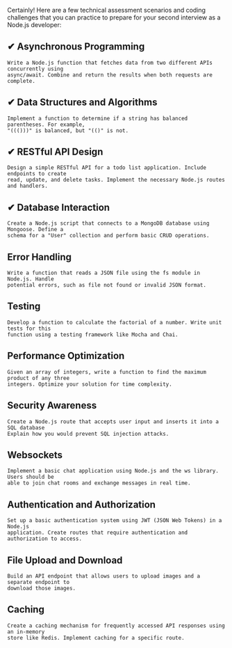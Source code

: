 Certainly! Here are a few technical assessment scenarios and coding challenges that you can practice to prepare for your second interview as a Node.js developer:

## ✔ Asynchronous Programming
    Write a Node.js function that fetches data from two different APIs concurrently using
    async/await. Combine and return the results when both requests are complete.

## ✔ Data Structures and Algorithms
    Implement a function to determine if a string has balanced parentheses. For example, 
    "((()))" is balanced, but "(()" is not.

## ✔ RESTful API Design
    Design a simple RESTful API for a todo list application. Include endpoints to create
    read, update, and delete tasks. Implement the necessary Node.js routes and handlers.

## ✔ Database Interaction
    Create a Node.js script that connects to a MongoDB database using Mongoose. Define a
    schema for a "User" collection and perform basic CRUD operations.

##  Error Handling
    Write a function that reads a JSON file using the fs module in Node.js. Handle
    potential errors, such as file not found or invalid JSON format.

##  Testing
    Develop a function to calculate the factorial of a number. Write unit tests for this
    function using a testing framework like Mocha and Chai.

##  Performance Optimization
    Given an array of integers, write a function to find the maximum product of any three
    integers. Optimize your solution for time complexity.

##  Security Awareness
    Create a Node.js route that accepts user input and inserts it into a SQL database
    Explain how you would prevent SQL injection attacks.

##  Websockets
    Implement a basic chat application using Node.js and the ws library. Users should be
    able to join chat rooms and exchange messages in real time.

##  Authentication and Authorization
    Set up a basic authentication system using JWT (JSON Web Tokens) in a Node.js
    application. Create routes that require authentication and authorization to access.

##  File Upload and Download
    Build an API endpoint that allows users to upload images and a separate endpoint to
    download those images.

##  Caching
    Create a caching mechanism for frequently accessed API responses using an in-memory
    store like Redis. Implement caching for a specific route.